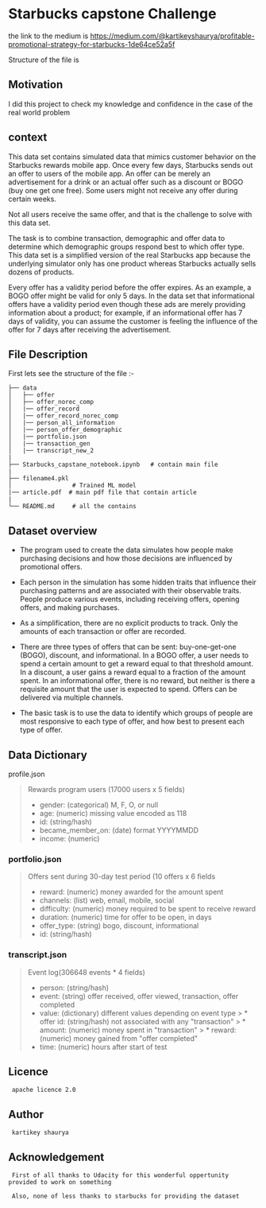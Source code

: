 # Starbucks capstone Challenge 

the link to the medium is https://medium.com/@kartikeyshaurya/profitable-promotional-strategy-for-starbucks-1de64ce52a5f

Structure of the file is 
## Motivation 

I did this project to check my knowledge and confidence in the case of the real world problem 

## context
This data set contains simulated data that mimics customer behavior on the Starbucks rewards mobile app. Once every few days, Starbucks sends out an offer to users of the mobile app. An offer can be merely an advertisement for a drink or an actual offer such as a discount or BOGO (buy one get one free). Some users might not receive any offer during certain weeks.

Not all users receive the same offer, and that is the challenge to solve with this data set.

The task is to combine transaction, demographic and offer data to determine which demographic groups respond best to which offer type. This data set is a simplified version of the real Starbucks app because the underlying simulator only has one product whereas Starbucks actually sells dozens of products.

Every offer has a validity period before the offer expires. As an example, a BOGO offer might be valid for only 5 days. In the data set that informational offers have a validity period even though these ads are merely providing information about a product; for example, if an informational offer has 7 days of validity, you can assume the customer is feeling the influence of the offer for 7 days after receiving the advertisement.





## File Description 

First lets see the structure of the file :-

    ├── data                   
    │   ├── offer
    │   ├── offer_norec_comp
    │   |── offer_record
    │   |── offer_record_norec_comp    
    │   |── person_all_information
    │   |── person_offer_demographic
    │   |── portfolio.json
    │   |── transaction_gen
    │   |── transcript_new_2   
    | 
    ├── Starbucks_capstane_notebook.ipynb   # contain main file 
    |
    ├── filename4.pkl  
    │                 # Trained ML model  
    |── article.pdf  # main pdf file that contain article
    |                                      
    └── README.md     # all the contains 

<a name ="run"></a>

## Dataset overview
* The program used to create the data simulates how people make purchasing decisions and how those decisions are influenced by promotional offers.

* Each person in the simulation has some hidden traits that influence their purchasing patterns and are associated with their observable traits. People produce various events, including receiving offers, opening offers, and making purchases.

* As a simplification, there are no explicit products to track. Only the amounts of each transaction or offer are recorded.

* There are three types of offers that can be sent: buy-one-get-one (BOGO), discount, and informational. In a BOGO offer, a user needs to spend a certain amount to get a reward equal to that threshold amount. In a discount, a user gains a reward equal to a fraction of the amount spent. In an informational offer, there is no reward, but neither is there a requisite amount that the user is expected to spend. Offers can be delivered via multiple channels.
    
* The basic task is to use the data to identify which groups of people are most responsive to each type of offer, and how best to present each type of offer.


## Data Dictionary

profile.json
> Rewards program users (17000 users x 5 fields)
 > * gender: (categorical) M, F, O, or null
 > * age: (numeric) missing value encoded as 118
 > * id: (string/hash)
 > * became_member_on: (date) format YYYYMMDD
 > * income: (numeric)
 

### portfolio.json
> Offers sent during 30-day test period (10 offers x 6 fields
 > * reward: (numeric) money awarded for the amount spent
 > * channels: (list) web, email, mobile, social
 > * difficulty: (numeric) money required to be spent to receive reward
 > * duration: (numeric) time for offer to be open, in days
 > * offer_type: (string) bogo, discount, informational
 > * id: (string/hash)

 ### transcript.json
 > Event log(306648 events * 4 fields)
  > * person: (string/hash)
  > * event: (string) offer received, offer viewed, transaction, offer completed
  > * value: (dictionary) different values depending on event type
     > * offer id: (string/hash) not associated with any "transaction"
     > * amount: (numeric) money spent in "transaction"
     > * reward: (numeric) money gained from "offer completed"
  > * time: (numeric) hours after start of test


  ## Licence 
     apache licence 2.0
  ## Author 
     kartikey shaurya 
  
  ## Acknowledgement 
     First of all thanks to Udacity for this wonderful oppertunity provided to work on something  

     Also, none of less thanks to starbucks for providing the dataset

